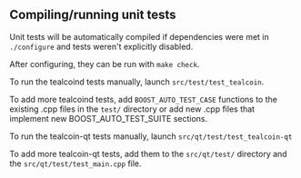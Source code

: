 Compiling/running unit tests
------------------------------------

Unit tests will be automatically compiled if dependencies were met in `./configure`
and tests weren't explicitly disabled.

After configuring, they can be run with `make check`.

To run the tealcoind tests manually, launch `src/test/test_tealcoin`.

To add more tealcoind tests, add `BOOST_AUTO_TEST_CASE` functions to the existing
.cpp files in the `test/` directory or add new .cpp files that
implement new BOOST_AUTO_TEST_SUITE sections.

To run the tealcoin-qt tests manually, launch `src/qt/test/test_tealcoin-qt`

To add more tealcoin-qt tests, add them to the `src/qt/test/` directory and
the `src/qt/test/test_main.cpp` file.
